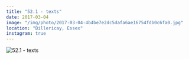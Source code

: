 ```yaml
---
title: "52.1 - texts"
date: 2017-03-04
image: "/img/photo/2017-03-04-4b4be7e2dc5dafa6ae16754fdb0c6fa0.jpg"
location: "Billericay, Essex"
instagram: true
---
```


![52.1 - texts](/img/photo/2017-03-04-4b4be7e2dc5dafa6ae16754fdb0c6fa0.jpg)
